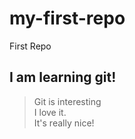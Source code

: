 # my-first-repo
First Repo
## I am learning git!
> Git is interesting  
> I love it.  
> It's really nice!
